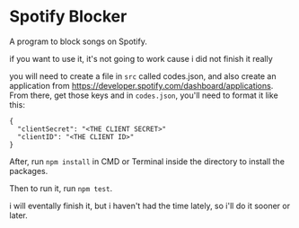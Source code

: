 # Spotify Blocker
A program to block songs on Spotify.


if you want to use it, it's not going to work cause i did not finish it really

you will need to create a file in `src` called codes.json, and also create an application from https://developer.spotify.com/dashboard/applications. 
From there, get those keys and in `codes.json`, you'll need to format it like this:
```
{
  "clientSecret": "<THE CLIENT SECRET>"
  "clientID": "<THE CLIENT ID>"
}
```

After, run `npm install` in CMD or Terminal inside the directory to install the packages.

Then to run it, run `npm test`.

i will eventally finish it, but i haven't had the time lately, so i'll do it sooner or later.
